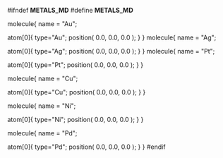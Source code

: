 #ifndef __METALS_MD__
#define __METALS_MD__

molecule{
  name = "Au";
  
  atom[0]{
     type="Au";
     position( 0.0, 0.0, 0.0 );
  }
}
molecule{
  name = "Ag";
  
  atom[0]{
     type="Ag";
     position( 0.0, 0.0, 0.0 );
  }
}
molecule{
  name = "Pt";
  
  atom[0]{
     type="Pt";
     position( 0.0, 0.0, 0.0 );
  }
}

molecule{
  name = "Cu";
  
  atom[0]{
     type="Cu";
     position( 0.0, 0.0, 0.0 );
  }
}

molecule{
  name = "Ni";
  
  atom[0]{
     type="Ni";
     position( 0.0, 0.0, 0.0 );
  }
}

molecule{
  name = "Pd";
  
  atom[0]{
     type="Pd";
     position( 0.0, 0.0, 0.0 );
  }
}
#endif
